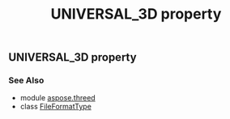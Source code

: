﻿---
title: UNIVERSAL_3D property
second_title: Aspose.3D for Python via .NET API References
description: 
type: docs
weight: 210
url: /python-net/aspose.threed/fileformattype/universal_3d/
is_root: false
---

## UNIVERSAL_3D property


### See Also
* module [aspose.threed](../../)
* class [FileFormatType](/3d/python-net/aspose.threed/fileformattype)
